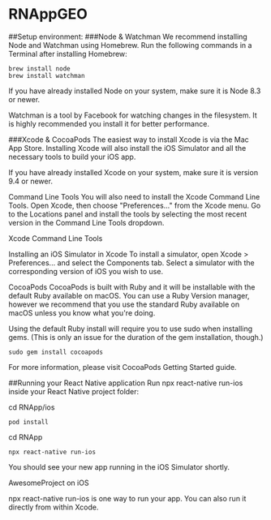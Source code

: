 # RNAppGEO

##Setup environment:
###Node & Watchman
We recommend installing Node and Watchman using Homebrew. Run the following commands in a Terminal after installing Homebrew:

    brew install node
    brew install watchman

If you have already installed Node on your system, make sure it is Node 8.3 or newer.

Watchman is a tool by Facebook for watching changes in the filesystem. It is highly recommended you install it for better performance.

###Xcode & CocoaPods
The easiest way to install Xcode is via the Mac App Store. Installing Xcode will also install the iOS Simulator and all the necessary tools to build your iOS app.

If you have already installed Xcode on your system, make sure it is version 9.4 or newer.

Command Line Tools
You will also need to install the Xcode Command Line Tools. Open Xcode, then choose "Preferences..." from the Xcode menu. Go to the Locations panel and install the tools by selecting the most recent version in the Command Line Tools dropdown.

Xcode Command Line Tools

Installing an iOS Simulator in Xcode
To install a simulator, open Xcode > Preferences... and select the Components tab. Select a simulator with the corresponding version of iOS you wish to use.

CocoaPods
CocoaPods is built with Ruby and it will be installable with the default Ruby available on macOS. You can use a Ruby Version manager, however we recommend that you use the standard Ruby available on macOS unless you know what you're doing.

Using the default Ruby install will require you to use sudo when installing gems. (This is only an issue for the duration of the gem installation, though.)

    sudo gem install cocoapods

For more information, please visit CocoaPods Getting Started guide.


##Running your React Native application
Run npx react-native run-ios inside your React Native project folder:

cd RNApp/ios
    
    pod install
    
cd RNApp
    
    npx react-native run-ios

You should see your new app running in the iOS Simulator shortly.

AwesomeProject on iOS

npx react-native run-ios is one way to run your app. You can also run it directly from within Xcode.
